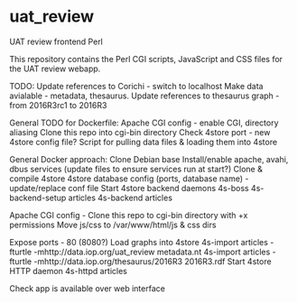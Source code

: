 # uat_review
UAT review frontend Perl

This repository contains the Perl CGI scripts, JavaScript and CSS files for the UAT review webapp.

TODO:
Update references to Corichi - switch to localhost
Make data avialable - metadata, thesaurus.
Update references to thesaurus graph - from 2016R3rc1 to 2016R3

General TODO for Dockerfile:
Apache CGI config - enable CGI, directory aliasing
Clone this repo into cgi-bin directory
Check 4store port - new 4store config file?
Script for pulling data files & loading them into 4store

General Docker approach:
Clone Debian base
Install/enable apache, avahi, dbus services (update files to ensure services run at start?)
Clone & compile 4store
4store database config (ports, database name) - update/replace conf file
Start 4store backend daemons
  4s-boss
  4s-backend-setup articles
  4s-backend articles

Apache CGI config - 
Clone this repo to cgi-bin directory with +x permissions
Move js/css to /var/www/html/js & css dirs

Expose ports - 80 (8080?)
Load graphs into 4store
  4s-import articles -fturtle -mhttp://data.iop.org/uat_review metadata.nt
  4s-import articles -fturtle -mhttp://data.iop.org/thesaurus/2016R3 2016R3.rdf
Start 4store HTTP daemon
  4s-httpd articles

Check app is available over web interface
